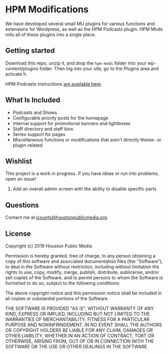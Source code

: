 # HPM Modifications

We have developed several small MU plugins for various functions and extensions for Wordpress, as well as the HPM Podcasts plugin. HPM Mods rolls all of these plugins into a single place.

## Getting started

Download this repo, unzip it, and drop the `hpm-mods` folder into your wp-content/plugins folder. Then log into your site, go to the Plugins area and activate it.

HPM Podcasts instructions [are available here](./podcasts/).

## What Is Included
* Podcasts and Shows
* Configurable priority posts for the homepage
* Internal support for promotional banners and lightboxes
* Staff directory and staff bios
* Series support for pages
* Miscellaneous functions or modifications that aren't directly theme- or plugin-related

## Wishlist

This project is a work in progress. If you have ideas or run into problems, open an issue!

1. Add an overall admin screen with the ability to disable specific parts

## Questions

Contact me at jcounts@houstonpublicmedia.org.

## License

Copyright (c) 2019 Houston Public Media

Permission is hereby granted, free of charge, to any person obtaining a copy of this software and associated documentation files (the "Software"), to deal in the Software without restriction, including without limitation the rights to use, copy, modify, merge, publish, distribute, sublicense, and/or sell copies of the Software, and to permit persons to whom the Software is furnished to do so, subject to the following conditions:

The above copyright notice and this permission notice shall be included in all copies or substantial portions of the Software.

THE SOFTWARE IS PROVIDED "AS IS", WITHOUT WARRANTY OF ANY KIND, EXPRESS OR IMPLIED, INCLUDING BUT NOT LIMITED TO THE WARRANTIES OF MERCHANTABILITY, FITNESS FOR A PARTICULAR PURPOSE AND NONINFRINGEMENT. IN NO EVENT SHALL THE AUTHORS OR COPYRIGHT HOLDERS BE LIABLE FOR ANY CLAIM, DAMAGES OR OTHER LIABILITY, WHETHER IN AN ACTION OF CONTRACT, TORT OR OTHERWISE, ARISING FROM, OUT OF OR IN CONNECTION WITH THE SOFTWARE OR THE USE OR OTHER DEALINGS IN THE SOFTWARE.
